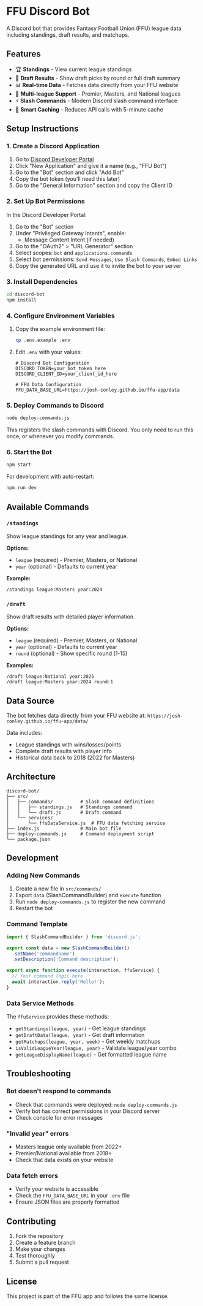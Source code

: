 # FFU Discord Bot

A Discord bot that provides Fantasy Football Union (FFU) league data including standings, draft results, and matchups.

## Features

- 🏆 **Standings** - View current league standings
- 🏈 **Draft Results** - Show draft picks by round or full draft summary
- 📊 **Real-time Data** - Fetches data directly from your FFU website
- 🎯 **Multi-league Support** - Premier, Masters, and National leagues
- ⚡ **Slash Commands** - Modern Discord slash command interface
- 💾 **Smart Caching** - Reduces API calls with 5-minute cache

## Setup Instructions

### 1. Create a Discord Application

1. Go to [Discord Developer Portal](https://discord.com/developers/applications)
2. Click "New Application" and give it a name (e.g., "FFU Bot")
3. Go to the "Bot" section and click "Add Bot"
4. Copy the bot token (you'll need this later)
5. Go to the "General Information" section and copy the Client ID

### 2. Set Up Bot Permissions

In the Discord Developer Portal:
1. Go to the "Bot" section
2. Under "Privileged Gateway Intents", enable:
   - Message Content Intent (if needed)
3. Go to the "OAuth2" > "URL Generator" section
4. Select scopes: `bot` and `applications.commands`
5. Select bot permissions: `Send Messages`, `Use Slash Commands`, `Embed Links`
6. Copy the generated URL and use it to invite the bot to your server

### 3. Install Dependencies

```bash
cd discord-bot
npm install
```

### 4. Configure Environment Variables

1. Copy the example environment file:
   ```bash
   cp .env.example .env
   ```

2. Edit `.env` with your values:
   ```env
   # Discord Bot Configuration
   DISCORD_TOKEN=your_bot_token_here
   DISCORD_CLIENT_ID=your_client_id_here

   # FFU Data Configuration  
   FFU_DATA_BASE_URL=https://josh-conley.github.io/ffu-app/data
   ```

### 5. Deploy Commands to Discord

```bash
node deploy-commands.js
```

This registers the slash commands with Discord. You only need to run this once, or whenever you modify commands.

### 6. Start the Bot

```bash
npm start
```

For development with auto-restart:
```bash
npm run dev
```

## Available Commands

### `/standings`
Show league standings for any year and league.

**Options:**
- `league` (required) - Premier, Masters, or National
- `year` (optional) - Defaults to current year

**Example:**
```
/standings league:Masters year:2024
```

### `/draft` 
Show draft results with detailed player information.

**Options:**
- `league` (required) - Premier, Masters, or National  
- `year` (optional) - Defaults to current year
- `round` (optional) - Show specific round (1-15)

**Examples:**
```
/draft league:National year:2025
/draft league:Masters year:2024 round:1
```

## Data Source

The bot fetches data directly from your FFU website at:
`https://josh-conley.github.io/ffu-app/data/`

Data includes:
- League standings with wins/losses/points
- Complete draft results with player info
- Historical data back to 2018 (2022 for Masters)

## Architecture

```
discord-bot/
├── src/
│   ├── commands/          # Slash command definitions
│   │   ├── standings.js   # Standings command
│   │   └── draft.js       # Draft command  
│   └── services/
│       └── ffuDataService.js  # FFU data fetching service
├── index.js               # Main bot file
├── deploy-commands.js     # Command deployment script
└── package.json
```

## Development

### Adding New Commands

1. Create a new file in `src/commands/`
2. Export `data` (SlashCommandBuilder) and `execute` function
3. Run `node deploy-commands.js` to register the new command
4. Restart the bot

### Command Template

```javascript
import { SlashCommandBuilder } from 'discord.js';

export const data = new SlashCommandBuilder()
  .setName('commandname')
  .setDescription('Command description');

export async function execute(interaction, ffuService) {
  // Your command logic here
  await interaction.reply('Hello!');
}
```

### Data Service Methods

The `ffuService` provides these methods:

- `getStandings(league, year)` - Get league standings
- `getDraftData(league, year)` - Get draft information
- `getMatchups(league, year, week)` - Get weekly matchups
- `isValidLeagueYear(league, year)` - Validate league/year combo
- `getLeagueDisplayName(league)` - Get formatted league name

## Troubleshooting

### Bot doesn't respond to commands
- Check that commands were deployed: `node deploy-commands.js`
- Verify bot has correct permissions in your Discord server
- Check console for error messages

### "Invalid year" errors
- Masters league only available from 2022+
- Premier/National available from 2018+
- Check that data exists on your website

### Data fetch errors
- Verify your website is accessible
- Check the `FFU_DATA_BASE_URL` in your `.env` file
- Ensure JSON files are properly formatted

## Contributing

1. Fork the repository
2. Create a feature branch
3. Make your changes
4. Test thoroughly
5. Submit a pull request

## License

This project is part of the FFU app and follows the same license.
